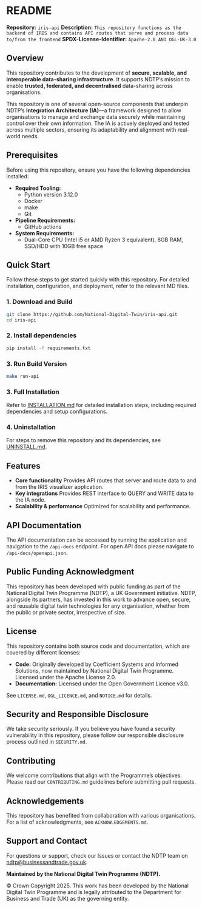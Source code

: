 # README

**Repository:** `iris-api`
**Description:** `This repository functions as the backend of IRIS and contains API routes that serve and process data to/from the frontend`
**SPDX-License-Identifier:** `Apache-2.0 AND OGL-UK-3.0 `

## Overview

This repository contributes to the development of **secure, scalable, and interoperable data-sharing infrastructure**. It supports NDTP’s mission to enable **trusted, federated, and decentralised** data-sharing across organisations.

This repository is one of several open-source components that underpin NDTP’s **Integration Architecture (IA)**—a framework designed to allow organisations to manage and exchange data securely while maintaining control over their own information. The IA is actively deployed and tested across multiple sectors, ensuring its adaptability and alignment with real-world needs.

## Prerequisites

Before using this repository, ensure you have the following dependencies installed:

- **Required Tooling:**
  - Python version 3.12.0
  - Docker
  - make
  - Git
- **Pipeline Requirements:**
  - GitHub actions
- **System Requirements:**
  - Dual-Core CPU (Intel i5 or AMD Ryzen 3 equivalent), 8GB RAM, SSD/HDD with 10GB free space

## Quick Start

Follow these steps to get started quickly with this repository. For detailed installation, configuration, and deployment, refer to the relevant MD files.

### 1. Download and Build

```sh
git clone https://github.com/National-Digital-Twin/iris-api.git
cd iris-api
```

### 2. Install dependencies

```sh
pip install -f requirements.txt
```

### 3. Run Build Version

```sh
make run-api
```

### 3. Full Installation

Refer to [INSTALLATION.md](INSTALLATION.md) for detailed installation steps, including required dependencies and setup configurations.

### 4. Uninstallation

For steps to remove this repository and its dependencies, see [UNINSTALL.md](UNINSTALL.md).

## Features

- **Core functionality** Provides API routes that server and route data to and from the IRIS visualizer application.
- **Key integrations** Provides REST interface to QUERY and WRITE data to the IA node.
- **Scalability & performance** Optimized for scalability and performance.

## API Documentation

The API documentation can be accessed by running the application and navigation to the `/api-docs` endpoint. For open API docs please navigate to `/api-docs/openapi.json`.

## Public Funding Acknowledgment

This repository has been developed with public funding as part of the National Digital Twin Programme (NDTP), a UK Government initiative. NDTP, alongside its partners, has invested in this work to advance open, secure, and reusable digital twin technologies for any organisation, whether from the public or private sector, irrespective of size.

## License

This repository contains both source code and documentation, which are covered by different licenses:
- **Code:** Originally developed by Coefficient Systems and Informed Solutions, now maintained by National Digital Twin Programme. Licensed under the Apache License 2.0.
- **Documentation:** Licensed under the Open Government Licence v3.0.

See `LICENSE.md`, `OGL_LICENCE.md`, and `NOTICE.md` for details.

## Security and Responsible Disclosure

We take security seriously. If you believe you have found a security vulnerability in this repository, please follow our responsible disclosure process outlined in `SECURITY.md`.

## Contributing

We welcome contributions that align with the Programme’s objectives. Please read our `CONTRIBUTING.md` guidelines before submitting pull requests.

## Acknowledgements

This repository has benefited from collaboration with various organisations. For a list of acknowledgments, see `ACKNOWLEDGEMENTS.md`.

## Support and Contact

For questions or support, check our Issues or contact the NDTP team on ndtp@businessandtrade.gov.uk.

**Maintained by the National Digital Twin Programme (NDTP).**

© Crown Copyright 2025. This work has been developed by the National Digital Twin Programme and is legally attributed to the Department for Business and Trade (UK) as the governing entity.
